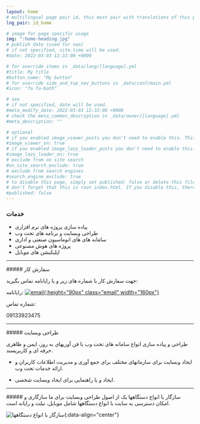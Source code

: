 ```yaml
---
layout: home
# multilingual page pair id, this must pair with translations of this page. (This name must be unique)
lng_pair: id_home

# image for page specific usage
img: ":home-heading.jpg"
# publish date (used for seo)
# if not specified, site.time will be used.
#date: 2022-03-03 12:32:00 +0000

# for override items in _data/lang/[language].yml
#title: My title
#button_name: "My button"
# for override side_and_top_nav_buttons in _data/conf/main.yml
#icon: "fa fa-bath"

# seo
# if not specified, date will be used.
#meta_modify_date: 2022-03-03 12:32:00 +0000
# check the meta_common_description in _data/owner/[language].yml
#meta_description: ""

# optional
# if you enabled image_viewer_posts you don't need to enable this. This is only if image_viewer_posts = false
#image_viewer_on: true
# if you enabled image_lazy_loader_posts you don't need to enable this. This is only if image_lazy_loader_posts = false
#image_lazy_loader_on: true
# exclude from on site search
#on_site_search_exclude: true
# exclude from search engines
#search_engine_exclude: true
# to disable this page, simply set published: false or delete this file
# don't forget that this is root index.html. If you disable this, there will be no index.html page to open
#published: false
---
```

### خدمات 

  - پیاده سازی پروژه های نرم افزاری
  - طراحی وبسایت و برنامه های تحت وب
  - سامانه های های اتوماسیون صنعتی و اداری
  - پروژه های هوش مصنوعی 
  - اپلیکیشن های موبایل


<hr />
##### سفارش کار

جهت سفارش کار با شماره های زیر و یا رایانامه تماس بگیرید:


رایانامه:
<a href="javascript:void(0);" 
onclick="copyToClipboard('pouramini' + '@' + this.dataset.domain + '.' + 'com', 'آدرس کپی شد'); window.location.href = 'mailto:' + this.dataset.name + '@' + this.dataset.domain + '.' + this.dataset.tld; return false;"
data-name="admin"
data-domain="app123"
data-tld="ir"
id="copytoclipboard" data-toggle="tooltip" data-domain="app123" data-placement="top" 
title="" class="hover-effect-big" data-original-title="کپی کردن آدرس" dideo-checked="true">
![email](:email.png){:height="90px" class="email" width="160px"}
</a>

شماره تماس:

09133923475

<hr />
##### طراحی  وبسایت

طراحی و پیاده سازی انواع سامانه های تحت وب با فن آوریهای به روز، ایمن و ظاهری حرفه ای و کاربرپسند.

 - ایجاد وبسایت برای سازمانهای مختلف برای جمع آوری و مدیریت اطلاعات کاربران و ارائه خدمات تحت وب. 

 -  ایجاد و یا راهنمایی برای ایجاد وبسایت شخصی.
 
<hr />
##### سازگار با انواع دستگاهها
یک از اصول طراحی وبسایت برای ما سازگاری و امکان دسترسی به سایت با انواع دستگاهها شامل موبایل، تبلت و رایانه است. 


![سازگار با انواع دستگاهها](:responsive.jpg){:data-align="center"}






